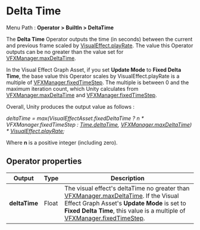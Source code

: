 # Delta Time

Menu Path : **Operator > BuiltIn > DeltaTime**

The **Delta Time** Operator outputs the time (in seconds) between the current and previous frame scaled by [VisualEffect.playRate](https://docs.unity3d.com/2019.3/Documentation/ScriptReference/VFX.VisualEffect-playRate.html). The value this Operator outputs can be no greater than the value set for [VFXManager.maxDeltaTime](https://docs.unity3d.com/2019.3/Documentation/ScriptReference/VFX.VFXManager-maxDeltaTime.html).

In the Visual Effect Graph Asset, if you set **Update Mode** to **Fixed Delta Time**, the base value this Operator scales by VisualEffect.playRate is a multiple of [VFXManager.fixedTimeStep](https://docs.unity3d.com/2019.3/Documentation/ScriptReference/VFX.VFXManager-fixedTimeStep.html). The multiple is between 0 and the maximum iteration count, which Unity calculates from [VFXManager.maxDeltaTime](https://docs.unity3d.com/2019.3/Documentation/ScriptReference/VFX.VFXManager-maxDeltaTime.html) and [VFXManager.fixedTimeStep](https://docs.unity3d.com/2019.3/Documentation/ScriptReference/VFX.VFXManager-maxDeltaTime.html).

Overall, Unity produces the output value as follows :

*deltaTime = max(VisualEffectAsset.fixedDeltaTime ? n \* VFXManager.fixedTimeStep : [Time.deltaTime](https://docs.unity3d.com/ScriptReference/Time-deltaTime.html), [VFXManager.maxDeltaTime](https://docs.unity3d.com/2019.3/Documentation/ScriptReference/VFX.VFXManager-maxDeltaTime.html)) \* [VisualEffect.playRate](https://docs.unity3d.com/2019.3/Documentation/ScriptReference/VFX.VisualEffect-playRate.html);*

Where **n** is a positive integer (including zero)*.*

## Operator properties

| **Output**    | **Type** | **Description**                                              |
| ------------- | -------- | ------------------------------------------------------------ |
| **deltaTime** | Float    | The visual effect's deltaTime no greater than [VFXManager.maxDeltaTime](https://docs.unity3d.com/2019.3/Documentation/ScriptReference/VFX.VFXManager-maxDeltaTime.html). If the Visual Effect Graph Asset's **Update Mode** is set to **Fixed Delta Time**, this value is a multiple of [VFXManager.fixedTimeStep](https://docs.unity3d.com/2019.3/Documentation/ScriptReference/VFX.VFXManager-fixedTimeStep.html). |